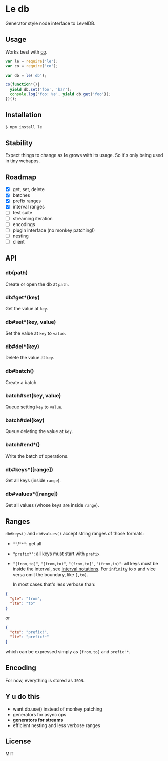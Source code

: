 
# Le db

  Generator style node interface to LevelDB.

## Usage

  Works best with [co](https://github.com/visionmedia/co).

```js
var le = require('le');
var co = require('co');

var db = le('db');

co(function*(){
  yield db.set('foo', 'bar');
  console.log('foo: %s', yield db.get('foo'));
})();
```

## Installation

```bash
$ npm install le
```

## Stability

  Expect things to change as __le__ grows with its usage. So it's only being
  used in tiny webapps.

## Roadmap

  - [x] get, set, delete
  - [x] batches
  - [x] prefix ranges
  - [x] interval ranges
  - [ ] test suite
  - [ ] streaming iteration
  - [ ] encodings
  - [ ] plugin interface (no monkey patching!)
  - [ ] nesting
  - [ ] client

## API

### db(path)

  Create or open the db at `path`.

### db#get*(key)

  Get the value at `key`.

### db#set*(key, value)

  Set the value at `key` to `value`.

### db#del*(key)

  Delete the value at `key`.

### db#batch()

  Create a batch.

### batch#set(key, value)

  Queue setting `key` to `value`.

### batch#del(key)

  Queue deleting the value at `key`.

### batch#end*()

  Write the batch of operations.

### db#keys*([range])

  Get all keys (inside `range`).

### db#values*([range])

  Get all values (whose keys are inside `range`).
  
## Ranges

  `db#keys()` and `db#values()` accept string ranges of those formats:

- `""`/`"*"`: get all
- `"prefix*"`: all keys must start with `prefix`
- `"[from,to]"`, `"[from,to)"`, `"(from,to]"`, `"(from,to)"`: all keys must be
  inside the interval, see
  [interval notations](http://en.wikipedia.org/wiki/Interval_(mathematics)#Classification_of_intervals).
  For `infinity` to x and vice versa omit the boundary, like `[,to]`.  

  In most cases that's less verbose than:
  
```json
{
  "gte": "from",
  "lte": "to"
}
```
  
  or

```json
{
  "gte": "prefix!",
  "lte": "prefix!~"
}
```

  which can be expressed simply as `[from,to]` and `prefix!*`.

## Encoding

  For now, everything is stored as `JSON`.

## Y u do this

  - want db.use() instead of monkey patching
  - generators for async ops
  - __generators for streams__
  - efficient nesting and less verbose ranges

## License

  MIT
  